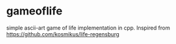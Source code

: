 gameoflife
==========

simple ascii-art game of life implementation in cpp. Inspired from https://github.com/kosmikus/life-regensburg
